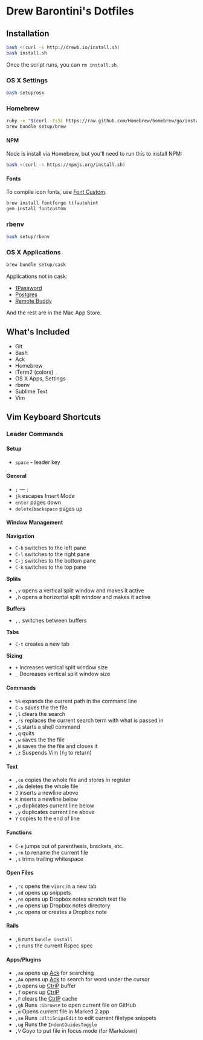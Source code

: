 Drew Barontini's Dotfiles
=========================

Installation
------------

```bash
bash <(curl -s http://drewb.io/install.sh)
bash install.sh
```

Once the script runs, you can `rm install.sh`.

### OS X Settings

```bash
bash setup/osx
```

### Homebrew

```bash
ruby -e "$(curl -fsSL https://raw.github.com/Homebrew/homebrew/go/install)"
brew bundle setup/brew
```

#### NPM

Node is install via Homebrew, but you'll need to run this to install NPM:

```bash
bash <(curl -s https://npmjs.org/install.sh)
```

#### Fonts

To compile icon fonts, use [Font Custom](http://fontcustom.com/).

```bash
brew install fontforge ttfautohint
gem install fontcustom
```

### rbenv

```bash
bash setup/rbenv
```

### OS X Applications

```bash
brew bundle setup/cask
```

Applications not in cask:

- [1Password](https://agilebits.com/onepassword/mac)
- [Postgres](http://postgresapp.com/)
- [Remote Buddy](http://www.iospirit.com/products/remotebuddy/)

And the rest are in the Mac App Store.

What's Included
---------------

- Git
- Bash
- Ack
- Homebrew
- iTerm2 (colors)
- OS X Apps, Settings
- rbenv
- Sublime Text
- Vim

Vim Keyboard Shortcuts
----------------------

### Leader Commands

#### Setup

- `space` - leader key

#### General

- `;` &mdash; `:`
- `jk` escapes Insert Mode
- `enter` pages down
- `delete`/`backspace` pages up

#### Window Management

**Navigation**

- `C-h` switches to the left pane
- `C-l` switches to the right pane
- `C-j` switches to the bottom pane
- `C-k` switches to the top pane

**Splits**

- `,v` opens a vertical split window and makes it active
- `,h` opens a horizontal split window and makes it active

**Buffers**

- `,,` switches between buffers

**Tabs**

- `C-t` creates a new tab

**Sizing**

- `+` Increases vertical split window size
- `_` Decreases vertical split window size

#### Commands

- `%%` expands the current path in the command line
- `C-s` saves the the file
- `,l` clears the search
- `,rs` replaces the current search term with what is passed in
- `,S` starts a shell command
- `,q` quits
- `,w` saves the the file
- `,W` saves the the file and closes it
- `,z` Suspends Vim (`fg` to return)

#### Text

- `,co` copies the whole file and stores in register
- `,do` deletes the whole file
- `J` inserts a newline above
- `K` inserts a newline below
- `,p` duplicates current line below
- `,y` duplicates current line above
- `Y` copies to the end of line

#### Functions

- `C-e` jumps out of parenthesis, brackets, etc.
- `,rn` to rename the current file
- `,s` trims trailing whitespace

#### Open Files

- `,rc` opens the `vimrc` in a new tab
- `,sd` opens up snippets
- `,ns` opens up Dropbox notes scratch text file
- `,no` opens up Dropbox notes directory
- `,nc` opens or creates a Dropbox note

#### Rails

- `,B` runs `bundle install`
- `,t` runs the current Rspec spec

#### Apps/Plugins

- `,aa` opens up [Ack](https://github.com/mileszs/ack.vim) for searching
- `,AA` opens up [Ack](https://github.com/mileszs/ack.vim) to search for word under the cursor
- `,b` opens up [CtrlP](https://github.com/kien/ctrlp.vim) buffer
- `,f` opens up [CtrlP](https://github.com/kien/ctrlp.vim)
- `,F` clears the [CtrlP](https://github.com/kien/ctrlp.vim) cache
- `,gb` Runs `:Gbrowse` to open current file on GitHub
- `,m` Opens current file in Marked 2.app
- `,se` Runs `:UltiSnipsEdit` to edit current filetype snippets
- `,ug` Runs the `IndentGuidesToggle`
- `,V` Goyo to put file in focus mode (for Markdown)

